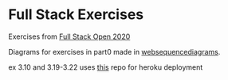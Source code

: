 # Full Stack Exercises

Exercises from [Full Stack Open 2020](https://fullstackopen.com/en/)

Diagrams for exercises in part0 made in [websequencediagrams](https://www.websequencediagrams.com/).

ex 3.10 and 3.19-3.22 uses [this](https://github.com/kcc343/fullstackopen-phonebook_backend) repo for heroku deployment